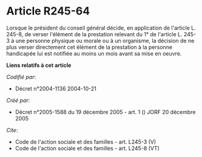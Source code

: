 # Article R245-64

Lorsque le président du conseil général décide, en application de l'article L. 245-8, de verser l'élément de la prestation
relevant du 1° de l'article L. 245-3 à une personne physique ou morale ou à un organisme, la décision de ne plus verser
directement cet élément de la prestation à la personne handicapée lui est notifiée au moins un mois avant sa mise en oeuvre.

**Liens relatifs à cet article**

_Codifié par_:

  - Décret n°2004-1136 2004-10-21

_Créé par_:

  - Décret n°2005-1588 du 19 décembre 2005 - art. 1 () JORF 20 décembre 2005

_Cite_:

  - Code de l'action sociale et des familles - art. L245-3 (V)
  - Code de l'action sociale et des familles - art. L245-8 (VT)
